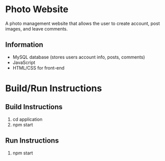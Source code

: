 # Photo Website

A photo management website that allows the user to create account, post images, and leave comments.

## Information

* MySQL database (stores users account info, posts, comments)
* JavaScript
* HTML/CSS for front-end

# Build/Run Instructions

## Build Instructions
1. cd application
2. npm start

## Run Instructions
1. npm start